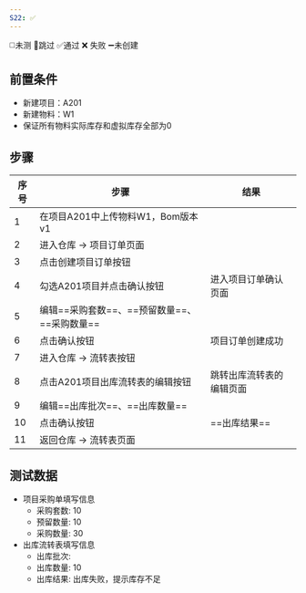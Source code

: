```yaml
---
S22: ✅
---
```

◻️未测    🚫跳过     ✅通过    ❌ 失败    ➖未创建

## 前置条件

- 新建项目：A201
- 新建物料：W1
- 保证所有物料实际库存和虚拟库存全部为0

## 步骤

| 序号  | 步骤                           | 结果           |
| --- | ---------------------------- | ------------ |
| 1   | 在项目A201中上传物料W1，Bom版本v1       |              |
| 2   | 进入仓库 -> 项目订单页面               |              |
| 3   | 点击创建项目订单按钮                   |              |
| 4   | 勾选A201项目并点击确认按钮              | 进入项目订单确认页面   |
| 5   | 编辑==采购套数==、==预留数量==、==采购数量== |              |
| 6   | 点击确认按钮                       | 项目订单创建成功     |
| 7   | 进入仓库 -> 流转表按钮                |              |
| 8   | 点击A201项目出库流转表的编辑按钮           | 跳转出库流转表的编辑页面 |
| 9   | 编辑==出库批次==、==出库数量==          |              |
| 10  | 点击确认按钮                       | ==出库结果==     |
| 11  | 返回仓库 -> 流转表页面                |              |

## 测试数据

- 项目采购单填写信息
	- 采购套数: 10
	- 预留数量: 10
	- 采购数量: 30
- 出库流转表填写信息
	- 出库批次: 
	- 出库数量: 10
	- 出库结果: 出库失败，提示库存不足
